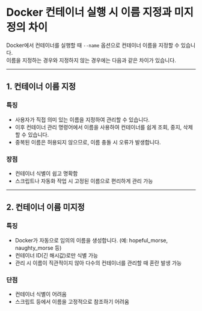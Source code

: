 # Docker 컨테이너 실행 시 이름 지정과 미지정의 차이

Docker에서 컨테이너를 실행할 때 `--name` 옵션으로 컨테이너 이름을 지정할 수 있습니다.  
이름을 지정하는 경우와 지정하지 않는 경우에는 다음과 같은 차이가 있습니다.

---

## 1. 컨테이너 이름 지정

### 특징
- 사용자가 직접 의미 있는 이름을 지정하여 관리할 수 있습니다.
- 이후 컨테이너 관리 명령어에서 이름을 사용하여 컨테이너를 쉽게 조회, 중지, 삭제할 수 있습니다.
- 중복된 이름은 허용되지 않으므로, 이름 충돌 시 오류가 발생합니다.

### 장점
- 컨테이너 식별이 쉽고 명확함
- 스크립트나 자동화 작업 시 고정된 이름으로 편리하게 관리 가능

---

## 2. 컨테이너 이름 미지정

### 특징
- Docker가 자동으로 임의의 이름을 생성합니다. (예: hopeful_morse, naughty_morse 등)
- 컨테이너 ID(긴 해시값)로만 식별 가능
- 관리 시 이름이 직관적이지 않아 다수의 컨테이너를 관리할 때 혼란 발생 가능

### 단점
- 컨테이너 식별이 어려움
- 스크립트 등에서 이름을 고정적으로 참조하기 어려움

